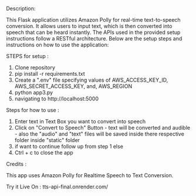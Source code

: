Description:

This Flask application utilizes Amazon Polly for real-time text-to-speech conversion. It allows users to input text, which is then converted into speech that can be heard instantly.
The APIs used in the provided setup instructions follow a RESTful architecture.
Below are the setup steps and instructions on how to use the application:

STEPS for setup :

1. Clone repository
2. pip install -r requirements.txt
3. Create a ".env" file specifying values of AWS_ACCESS_KEY_ID, AWS_SECRET_ACCESS_KEY, and, AWS_REGION
4. python app3.py
5. navigating to http://localhost:5000

Steps for how to use :

1. Enter text in Text Box you want to convert into speech
2. Click on "Convert to Speech" Button - text will be converted and audible - also the "audio" and "text" files will be saved inside there respective folder inside "static" folder
3. if want to continue follow up from step 1
else
4. Ctrl + c to close the app

Credits :

This app uses Amazon Polly for Realtime Speech to Text Conversion.

Try it Live On : tts-api-final.onrender.com/
